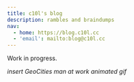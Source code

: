 ```yaml
---
title: c10l's blog
description: rambles and braindumps
nav:
  - home: https://blog.c10l.cc
  - 'email': mailto:blog@c10l.cc
---
```


Work in progress.

_insert GeoCities man at work animated gif_
